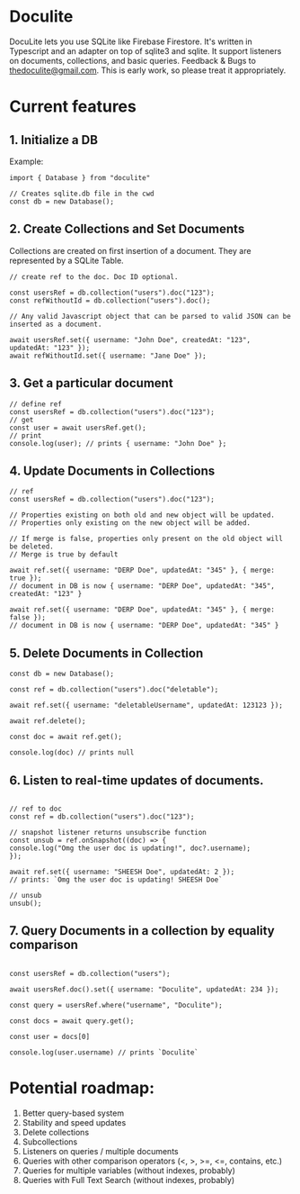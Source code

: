 # Doculite

DocuLite lets you use SQLite like Firebase Firestore. It's written in Typescript and an adapter on top of sqlite3 and sqlite. It support listeners on documents, collections, and basic queries. Feedback & Bugs to thedoculite@gmail.com.
This is early work, so please treat it appropriately.

# Current features

## 1. Initialize a DB

Example:

```
import { Database } from "doculite"

// Creates sqlite.db file in the cwd
const db = new Database();

```

## 2. Create Collections and Set Documents

Collections are created on first insertion of a document. They are represented by a SQLite Table.

```
// create ref to the doc. Doc ID optional.

const usersRef = db.collection("users").doc("123");
const refWithoutId = db.collection("users").doc();

// Any valid Javascript object that can be parsed to valid JSON can be inserted as a document.

await usersRef.set({ username: "John Doe", createdAt: "123", updatedAt: "123" });
await refWithoutId.set({ username: "Jane Doe" });

```

## 3. Get a particular document

```
// define ref
const usersRef = db.collection("users").doc("123");
// get
const user = await usersRef.get();
// print
console.log(user); // prints { username: "John Doe" };

```

## 4. Update Documents in Collections

```
// ref
const usersRef = db.collection("users").doc("123");

// Properties existing on both old and new object will be updated.
// Properties only existing on the new object will be added.

// If merge is false, properties only present on the old object will be deleted.
// Merge is true by default

await ref.set({ username: "DERP Doe", updatedAt: "345" }, { merge: true });
// document in DB is now { username: "DERP Doe", updatedAt: "345", createdAt: "123" }

await ref.set({ username: "DERP Doe", updatedAt: "345" }, { merge: false });
// document in DB is now { username: "DERP Doe", updatedAt: "345" }

```

## 5. Delete Documents in Collection

```
const db = new Database();

const ref = db.collection("users").doc("deletable");

await ref.set({ username: "deletableUsername", updatedAt: 123123 });

await ref.delete();

const doc = await ref.get();

console.log(doc) // prints null

```

## 6. Listen to real-time updates of documents.

```

// ref to doc
const ref = db.collection("users").doc("123");

// snapshot listener returns unsubscribe function
const unsub = ref.onSnapshot((doc) => {
console.log("Omg the user doc is updating!", doc?.username);
});

await ref.set({ username: "SHEESH Doe", updatedAt: 2 });
// prints: `Omg the user doc is updating! SHEESH Doe`

// unsub
unsub();

```

## 7. Query Documents in a collection by equality comparison

```

const usersRef = db.collection("users");

await usersRef.doc().set({ username: "Doculite", updatedAt: 234 });

const query = usersRef.where("username", "Doculite");

const docs = await query.get();

const user = docs[0]

console.log(user.username) // prints `Doculite`

```

# Potential roadmap:

1. Better query-based system
2. Stability and speed updates
3. Delete collections
4. Subcollections
5. Listeners on queries / multiple documents
6. Queries with other comparison operators (<, >, >=, <=, contains, etc.)
7. Queries for multiple variables (without indexes, probably)
8. Queries with Full Text Search (without indexes, probably)

```

```
